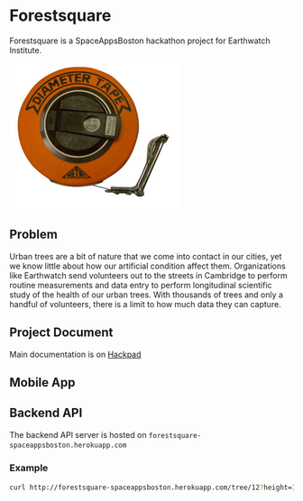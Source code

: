 # Forestsquare

Forestsquare is a SpaceAppsBoston hackathon project for Earthwatch Institute.

![diameter tape](images/tape.jpg)

## Problem

Urban trees are a bit of nature that we come into contact in our cities, yet we know little about how our artificial condition affect them.
Organizations like Earthwatch send volunteers out to the streets in Cambridge to perform routine measurements and data entry to perform longitudinal scientific study of the health of our urban trees.
With thousands of trees and only a handful of volunteers, there is a limit to how much data they can capture.

## Project Document

Main documentation is on [Hackpad](https://hackpad.com/Earthwatch-Spaceapps-Urban-Trees-Citizen-Science-PFRgzoYnhOr)

## Mobile App


## Backend API

The backend API server is hosted on `forestsquare-spaceappsboston.herokuapp.com`

### Example

```sh
curl http://forestsquare-spaceappsboston.herokuapp.com/tree/12?height=100&radius=1&locationX=200&locationY=300&species=SomeTree
```

